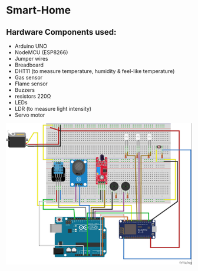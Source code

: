 # Smart-Home
<h2>Hardware Components used:</h2>
<ul>
  <li>Arduino UNO</li>
  <li>NodeMCU (ESP8266)</li>
  <li>Jumper wires</li>
  <li>Breadboard</li>
  <li>DHT11 (to measure temperature, humidity & feel-like temperature)</li>
  <li>Gas sensor</li>
  <li>Flame sensor</li>
  <li>Buzzers</li>
  <li>resistors 220Ω</li>
  <li>LEDs</li>
  <li>LDR (to measure light intensity)</li>
  <li>Servo motor</li>
</ul>
<img src="https://raw.githubusercontent.com/Reem122/Smart-Home/main/Smart%20home%20circuit.jpg">
